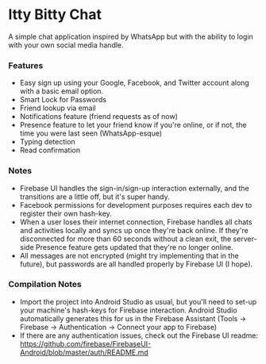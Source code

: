 # Itty Bitty Chat

A simple chat application inspired by WhatsApp but with the ability to login with your own social media handle. 

### Features
- Easy sign up using your Google, Facebook, and Twitter account along with a basic email option.
- Smart Lock for Passwords
- Friend lookup via email
- Notifications feature (friend requests as of now)
- Presence feature to let your friend know if you're online, or if not, the time you were last seen (WhatsApp-esque)
- Typing detection
- Read confirmation


### Notes
- Firebase UI handles the sign-in/sign-up interaction externally, and the transitions are a little off, but it's super handy.
- Facebook permissions for development purposes requires each dev to register their own hash-key.
- When a user loses their internet connection, Firebase handles all chats and activities locally and syncs up once they're back online. If they're disconnected for more than 60 seconds without a clean exit, the server-side Presence feature gets updated that they're no longer online.
- All messages are not encrypted (might try implementing that in the future), but passwords are all handled properly by Firebase UI (I hope).



### Compilation Notes
- Import the project into Android Studio as usual, but you'll need to set-up your machine's hash-keys for Firebase interaction. Android Studio automatically generates this for us in the Firebase Assistant (Tools -> Firebase -> Authentication -> Connect your app to Firebase)
- If there are any authentication issues, check out the Firebase UI readme: https://github.com/firebase/FirebaseUI-Android/blob/master/auth/README.md 
